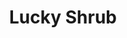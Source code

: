 ---
title: "Lucky Shrub"
summary: "This project was part of a web development course offered by Meta through Coursera.  It is a demo home page of a fictional company that sells gardening products. My task was to design and code a responsive home page suitable for mobile and desktop screen sizes."
images: 
    - /images/Lucky Shrub Images/Lucky Shrub Demo Site Desktop.png
    - /images/Lucky Shrub Images/Lucky Shrub Mobile 1.png
    - /images/Lucky Shrub Images/Lucky Shrub Mobile 2.png
    - /images/Lucky Shrub Images/Lucky Shrub Mobile 3.png
imageAlt: 
    - "Screenshot of demo website"
    - "Screenshot of site on mobile version 1"
    - "Screenshot of site on mobile version 2"
    - "Screenshot of site on mobile version 3"
tech: 
    - "HTML"
    - "JavaScript"
    - "CSS"
siteUrl: "https://shiift38.github.io/Lucky-Shrub-Site/"
repoUrl: "#"

---